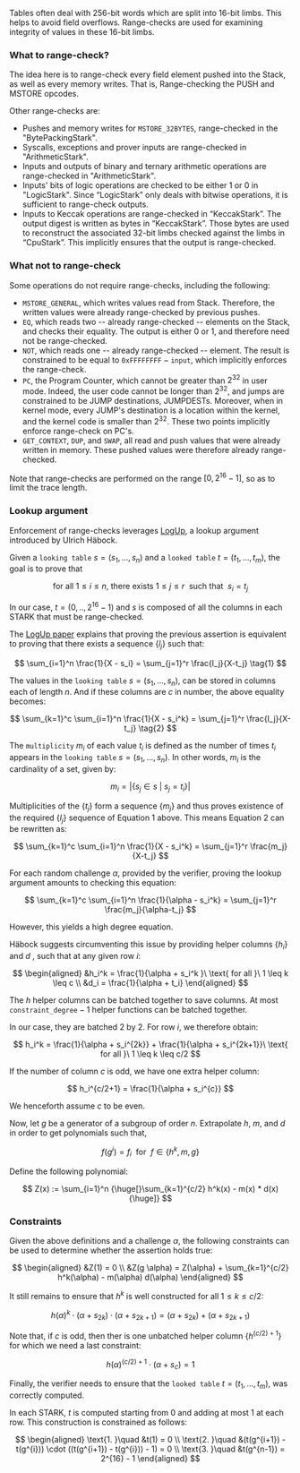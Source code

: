 Tables often deal with 256-bit words which are split into 16-bit limbs. This helps to avoid field overflows. Range-checks are used for examining integrity of values in these 16-bit limbs. 

### What to range-check?

The idea here is to range-check every field element pushed into the Stack, as well as every memory writes. That is, Range-checking the PUSH and MSTORE opcodes.

Other range-checks are:
  
  - Pushes and memory writes for `MSTORE_32BYTES`, range-checked in the "BytePackingStark".
  - Syscalls, exceptions and prover inputs are range-checked in "ArithmeticStark".
  - Inputs and outputs of binary and ternary arithmetic operations are range-checked in "ArithmeticStark".
  - Inputs' bits of logic operations are checked to be either $1$ or $0$ in "LogicStark". Since “LogicStark” only deals with bitwise operations, it is sufficient to range-check outputs.
  - Inputs to Keccak operations are range-checked in “KeccakStark”. The output digest is written as bytes in “KeccakStark”. Those bytes are used to reconstruct the associated 32-bit limbs checked against the limbs in “CpuStark”. This implicitly ensures that the output is range-checked.



### What not to range-check

Some operations do not require range-checks, including the following:
  
  - `MSTORE_GENERAL`, which writes values read from Stack. Therefore, the written values were already range-checked by previous pushes.
  - `EQ`, which reads two -- already range-checked -- elements on the Stack, and checks their equality. The output is either 0 or 1, and therefore need not be range-checked.
  - `NOT`, which reads one -- already range-checked -- element. The result is constrained to be equal to $\texttt{0xFFFFFFFF} - \texttt{input}$, which implicitly enforces the range-check.
  - `PC`, the Program Counter, which cannot be greater than $2^{32}$ in user mode. Indeed, the user code cannot be longer than $2^{32}$, and jumps are constrained to be JUMP destinations, JUMPDESTs. Moreover, when in kernel mode, every JUMP's destination is a location within the kernel, and the kernel code is smaller than $2^{32}$. These two points implicitly enforce  range-check on PC's.
  - `GET_CONTEXT`, `DUP`, and `SWAP`, all read and push values that were already written in memory. These pushed values were therefore already range-checked.

Note that range-checks are performed on the range $[0, 2^{16} - 1]$, so as to limit the trace length.



### Lookup argument

Enforcement of range-checks leverages [LogUp](https://eprint.iacr.org/2022/1530.pdf), a lookup argument introduced by Ulrich Häbock. 

Given a `looking table` $s = (s_1, ..., s_n)$ and a `looked table` $t = (t_1, ..., t_m)$, the goal is to prove that

$$
\text{for all}\ 1 \leq i \leq n,\ \text{there exists}\  1 \leq j \leq r\ \text{ such that }\ s_i = t_j
$$

In our case, $t = (0, .., 2^{16} - 1)$ and $s$ is composed of all the columns in each STARK that must be range-checked.

The [LogUp paper](https://eprint.iacr.org/2022/1530.pdf) explains that proving the previous assertion is equivalent to proving that there exists a sequence $\{l_j \}$ such that:

$$
\sum_{i=1}^n \frac{1}{X - s_i} = \sum_{j=1}^r \frac{l_j}{X-t_j} \tag{1}
$$

The values in the `looking table` $s = (s_1, ..., s_n)$, can be stored in columns each  of length $n$. And if these columns are $c$ in number, the above equality becomes:

$$
\sum_{k=1}^c \sum_{i=1}^n \frac{1}{X - s_i^k} = \sum_{j=1}^r \frac{l_j}{X-t_j} \tag{2}
$$

The `multiplicity` $m_i$ of each value $t_i$ is defined as the number of times $t_i$ appears in the `looking table` $s = (s_1, ..., s_n)$. In other words, $m_i$ is the cardinality of a set, given by:

$$
m_i = \big|\{ s_j \in s\ |\ s_j = t_i \} \big|
$$

Multiplicities of the $\{ t_j \}$ form a sequence $\{ m_j \}$  and thus proves existence of the required $\{ l_j \}$ sequence of Equation $1$ above. This means Equation $2$ can be rewritten as:

$$
\sum_{k=1}^c \sum_{i=1}^n \frac{1}{X - s_i^k} = \sum_{j=1}^r \frac{m_j}{X-t_j}
$$

For each random challenge $\alpha$, provided by the verifier, proving the lookup argument amounts to checking this equation:

$$
\sum_{k=1}^c \sum_{i=1}^n \frac{1}{\alpha - s_i^k} = \sum_{j=1}^r \frac{m_j}{\alpha-t_j}
$$

However, this yields a high degree equation.

Häbock suggests circumventing this issue by providing helper columns $\{h_i\}$ and $d$ , such that at any given row $i$:

$$
\begin{aligned}
&h_i^k = \frac{1}{\alpha + s_i^k }\ \text{ for all }\ 1 \leq k \leq c \\
  &d_i = \frac{1}{\alpha + t_i}
  \end{aligned}
$$

The $h$ helper columns can be batched together to save columns. At most $\texttt{constraint\_degree} - 1$ helper functions can be batched together.

In our case, they are batched 2 by 2. For row $i$, we therefore obtain:

$$
h_i^k = \frac{1}{\alpha + s_i^{2k}} + \frac{1}{\alpha + s_i^{2k+1}}\ \text{ for all }\ 1 \leq k \leq c/2
$$

If the number of column $c$ is odd, we have one extra helper column:

$$
h_i^{c/2+1} = \frac{1}{\alpha + s_i^{c}}
$$

We henceforth assume $c$ to be even.

Now, let $g$ be a generator of a subgroup of order $n$. Extrapolate $h$, $m$, and $d$ in order to get polynomials such that,

$$
f(g^i) = f_i \ \text{ for }\ f \in \{h^k, m, g\}
$$

Define the following polynomial:

$$
Z(x) :=  \sum_{i=1}^n {\huge[}\sum_{k=1}^{c/2} h^k(x) - m(x) * d(x){\huge]}
$$


### Constraints

Given the above definitions and a challenge $\alpha$, the following constraints can be used to determine whether the assertion holds true:

$$
  \begin{aligned}
&Z(1) = 0 \\
  &Z(g \alpha) = Z(\alpha) + \sum_{k=1}^{c/2} h^k(\alpha) - m(\alpha) d(\alpha)
  \end{aligned}
$$

It still remains to ensure that $h^k$ is well constructed for all $1 \leq k \leq c/2$:

$$
h(\alpha)^k \cdot (\alpha + s_{2k}) \cdot (\alpha + s_{2k+1}) = (\alpha + s_{2k}) + (\alpha + s_{2k+1})
$$

Note that, if $c$ is odd, then ther is one unbatched helper column $\{h^{{(c/2)}+1}\}$ for which we need a last constraint:

$$
h(\alpha)^{{(c/2)}+1} \cdot (\alpha + s_{c}) = 1
$$

Finally, the verifier needs to ensure that the `looked table` $t = (t_1, ..., t_m)$, was correctly computed.

In each STARK, $t$ is computed starting from 0 and adding at most 1 at each row. This construction is constrained as follows:

$$
\begin{aligned}
\text{1. }\quad &t(1) = 0  \\
\text{2. }\quad &(t(g^{i+1}) - t(g^{i})) \cdot ((t(g^{i+1}) - t(g^{i})) - 1) = 0 \\
\text{3. }\quad &t(g^{n-1}) = 2^{16} - 1
\end{aligned}
$$

